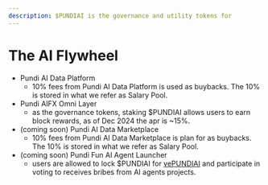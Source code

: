 ```yaml
---
description: $PUNDIAI is the governance and utility tokens for
---
```


# The AI Flywheel

* Pundi AI Data Platform
  * 10% fees from Pundi AI Data Platform is used as buybacks. The 10% is stored in what we refer as Salary Pool.
* Pundi AIFX Omni Layer
  * as the governance tokens, staking $PUNDIAI allows users to earn block rewards, as of Dec 2024 the apr is \~15%.
* (coming soon) Pundi AI Data Marketplace
  * 10% fees from Pundi AI Data Marketplace is plan for as buybacks. The 10% is stored in what we refer as Salary Pool.
* (coming soon) Pundi Fun AI Agent Launcher
  * users are allowed to lock $PUNDIAI for [vePUNDIAI](vepundiai.md) and participate in voting to receives bribes from AI agents projects.

<figure><img src="../../.gitbook/assets/image13.png" alt=""><figcaption></figcaption></figure>
